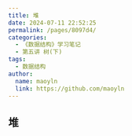 ```yaml
---
title: 堆
date: 2024-07-11 22:52:25
permalink: /pages/8097d4/
categories:
  - 《数据结构》学习笔记
  - 第五讲 树(下)
tags:
  - 数据结构
author:
  name: maoyln
  link: https://github.com/maoyln
---
```


## 堆